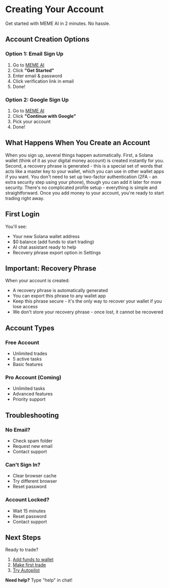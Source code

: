 # Creating Your Account

Get started with MEME AI in 2 minutes. No hassle.

## Account Creation Options

### Option 1: Email Sign Up
1. Go to [MEME AI](https://meme.assetswap.ai)
2. Click **"Get Started"**
3. Enter email & password
4. Click verification link in email
5. Done!

### Option 2: Google Sign Up
1. Go to [MEME AI](https://meme.assetswap.ai)
2. Click **"Continue with Google"**
3. Pick your account
4. Done!

## What Happens When You Create an Account

When you sign up, several things happen automatically. First, a Solana wallet (think of it as your digital money account) is created instantly for you. Second, a recovery phrase is generated - this is a special set of words that acts like a master key to your wallet, which you can use in other wallet apps if you want. You don't need to set up two-factor authentication (2FA - an extra security step using your phone), though you can add it later for more security. There's no complicated profile setup - everything is simple and straightforward. Once you add money to your account, you're ready to start trading right away.

## First Login

You'll see:
* Your new Solana wallet address
* $0 balance (add funds to start trading)
* AI chat assistant ready to help
* Recovery phrase export option in Settings

## Important: Recovery Phrase

When your account is created:
* A recovery phrase is automatically generated
* You can export this phrase to any wallet app
* Keep this phrase secure - it's the only way to recover your wallet if you lose access
* We don't store your recovery phrase - once lost, it cannot be recovered

## Account Types

### Free Account
* Unlimited trades
* 5 active tasks
* Basic features

### Pro Account (Coming)
* Unlimited tasks
* Advanced features
* Priority support

## Troubleshooting

### No Email?
* Check spam folder
* Request new email
* Contact support

### Can't Sign In?
* Clear browser cache
* Try different browser
* Reset password

### Account Locked?
* Wait 15 minutes
* Reset password
* Contact support

## Next Steps

Ready to trade? 
1. [Add funds to wallet](your-wallet.md)
2. [Make first trade](first-trade.md)
3. [Try Autopilot](../automation/autopilot.md)

**Need help?** Type "help" in chat!